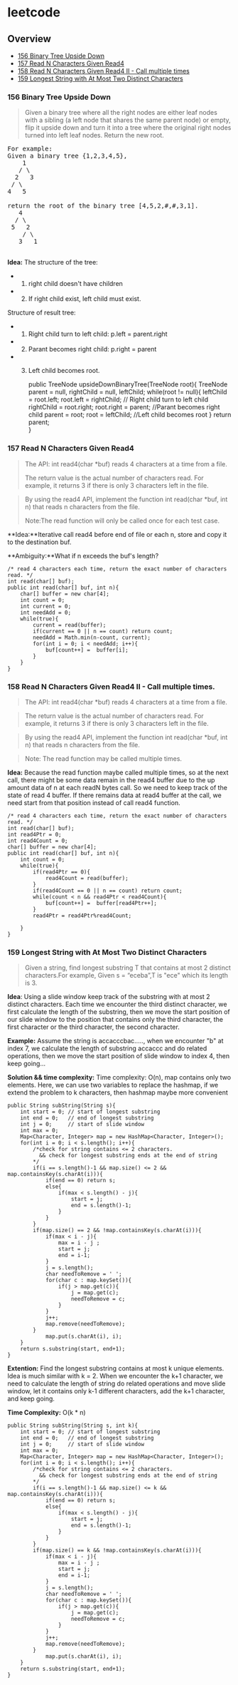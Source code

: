 
# leetcode
## Overview
* [156 Binary Tree Upside Down](#156-binary-tree-upside-down)
* [157 Read N Characters Given Read4](#157-read-n-characters-given-read4)
* [158 Read N Characters Given Read4 II - Call multiple times](#158-read-n-characers-given-read4-ii-call-multiple-times) 
* [159 Longest String with At Most Two Distinct Characters](#159-longest-string-with-at-most-two-distinct-characters)

### 156 Binary Tree Upside Down

> Given a binary tree where all the right nodes are either leaf nodes with a sibling (a left node that shares the same parent node) or empty, flip it upside down and turn it into a tree where the original right nodes turned into left leaf nodes. Return the new root.

<pre>
For example:
Given a binary tree {1,2,3,4,5},
    1
   / \
  2   3
 / \
4   5

return the root of the binary tree [4,5,2,#,#,3,1].
   4
  / \
 5   2
    / \
   3   1  				   
   
</pre>

**Idea:** The structure of the tree: 

* 1) right child doesn't have children
* 2) If right child exist, left child must exist. 

Structure of result tree:

* 1) Right child turn to left child: p.left = parent.right
* 2) Parant becomes right child: p.right = parent 
* 3) Left child becomes root. 

		public TreeNode upsideDownBinaryTree(TreeNode root){
			TreeNode parent = null, rightChild = null, leftChild;
			while(root != null){
				leftChild = root.left;
				root.left = rightChild; //  Right child turn to left child
				rightChild = root.right;
				root.right = parent;   //Parant becomes right child
				parent = root;
				root = leftChild;  //Left child becomes root
			}
			return parent;	
		}	


### 157 Read N Characters Given Read4 

> The API: int read4(char *buf) reads 4 characters at a time from a file.
> 
> The return value is the actual number of characters read. For example, it returns 3 if there is only 3 characters left in the file.

> By using the read4 API, implement the function int read(char *buf, int n) that reads n characters from the file.
> 
> Note:The read function will only be called once for each test case.

**Idea:**Iterative call read4 before end of file or each n, store and copy it to the destination buf. 

**Ambiguity:**What if n exceeds the buf's length? 

	/* read 4 characters each time, return the exact number of characters read. */
	int read(char[] buf);
	public int read(char[] buf, int n){
		char[] buffer = new char[4];
		int count = 0;
		int current = 0;
		int needAdd = 0;
		while(true){
			current = read(buffer);
			if(current == 0 || n == count) return count;
			needAdd = Math.min(n-count, current);
			for(int i = 0; i < needAdd; i++){
				buf[count++] =  buffer[i];
			}
		}
	}
	

### 158 Read N Characters Given Read4 II - Call multiple times. 

> The API: int read4(char *buf) reads 4 characters at a time from a file.

> The return value is the actual number of characters read. For example, it returns 3 if there is only 3 characters left in the file.

> By using the read4 API, implement the function int read(char *buf, int n) that reads n characters from the file.

> Note:
> The read function may be called multiple times.


**Idea:** Because the read function maybe called multiple times, so at the next call, there might be some data remain in the read4 buffer due to the up amount data of n at each readN bytes call. So we need to keep track of the state of read 4 buffer. If there remains data at read4 buffer at the call, we need start from that position instead of call read4 function. 


	/* read 4 characters each time, return the exact number of characters read. */
	int read(char[] buf);
	int read4Ptr = 0;
	int read4Count = 0;
	char[] buffer = new char[4];
	public int read(char[] buf, int n){	
		int count = 0;
		while(true){
			if(read4Ptr == 0){
				read4Count = read(buffer);
			}
			if(read4Count == 0 || n == count) return count;
			while(count < n && read4Ptr < read4Count){
				buf[count++] =  buffer[read4Ptr++];
			}
			read4Ptr = read4Ptr%read4Count;
			
		}
	}

### 159 Longest String with At Most Two Distinct Characters
> Given a string, find longest substring T that contains at most 2 distinct characters.For example, Given s = “eceba”,T is "ece" which its length is 3.

**Idea**: Using a slide window keep track of the substring with at most 2 distinct characters. Each time we encounter the third distinct character, we first calculate the length of the substring, then we move the start position of our slide window to the position that contains only the third character, the first character or the third character, the second character. 

**Example:** Assume the string is accacccbac....., when we encounter "b" at index 7, we calculate the length of substring accaccc and do related operations, then we move the start position of slide window to index 4, then keep going... 

**Solution && time complexity:**	Time complexity: O(n), map contains only two elements. Here, we can use two variables to replace the hashmap, if we extend the problem to k characters, then hashmap maybe more convenient 


	public String subString(String s){
		int start = 0; // start of longest substring
		int end = 0;   // end of longest substring
		int j = 0;     // start of slide window
		int max = 0;
		Map<Character, Integer> map = new HashMap<Character, Integer>();
		for(int i = 0; i < s.length(); i++){
			/*check for string contains <= 2 characters.
			  && check for longest substring ends at the end of string 
			*/
			if(i == s.length()-1 && map.size() <= 2 && map.containsKey(s.charAt(i))){
				if(end == 0) return s;
				else{
					if(max < s.length() - j){
						start = j;
						end = s.length()-1;	
					}
				}
			}
			if(map.size() == 2 && !map.containsKey(s.charAt(i))){
				if(max < i - j){
					max = i - j ;
					start = j;
					end = i-1;
				}
				j = s.length();
				char needToRemove = ' ';
				for(char c : map.keySet()){
					if(j > map.get(c)){
						j = map.get(c);
						needToRemove = c;
					}
				}
				j++;
				map.remove(needToRemove);
			}
				map.put(s.charAt(i), i);
		}
		return s.substring(start, end+1);
	}
	
	
**Extention:** Find the longest substring contains at most k unique elements. Idea is much similar with k = 2. When we encounter the k+1 character, we need to calculate the length of string do related operations and move slide window, let it contains only k-1 different characters, add the k+1 character, and keep going.  

**Time Complexity:** O(k * n)


	public String subString(String s, int k){
		int start = 0; // start of longest substring
		int end = 0;   // end of longest substring
		int j = 0;     // start of slide window
		int max = 0;
		Map<Character, Integer> map = new HashMap<Character, Integer>();
		for(int i = 0; i < s.length(); i++){
			/*check for string contains <= 2 characters.
			  && check for longest substring ends at the end of string 
			*/
			if(i == s.length()-1 && map.size() <= k && map.containsKey(s.charAt(i))){
				if(end == 0) return s;
				else{
					if(max < s.length() - j){
						start = j;
						end = s.length()-1;	
					}
				}
			}
			if(map.size() == k && !map.containsKey(s.charAt(i))){
				if(max < i - j){
					max = i - j ;
					start = j;
					end = i-1;
				}
				j = s.length();
				char needToRemove = ' ';
				for(char c : map.keySet()){
					if(j > map.get(c)){
						j = map.get(c);
						needToRemove = c;
					}
				}
				j++;
				map.remove(needToRemove);
			}
				map.put(s.charAt(i), i);
		}
		return s.substring(start, end+1);
	}



